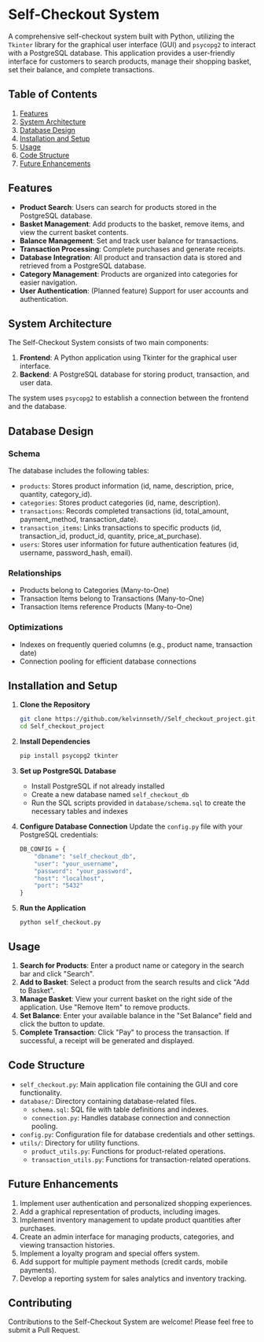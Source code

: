 # Self-Checkout System

A comprehensive self-checkout system built with Python, utilizing the `Tkinter` library for the graphical user interface (GUI) and `psycopg2` to interact with a PostgreSQL database. This application provides a user-friendly interface for customers to search products, manage their shopping basket, set their balance, and complete transactions.

## Table of Contents
1. [Features](#features)
2. [System Architecture](#system-architecture)
3. [Database Design](#database-design)
4. [Installation and Setup](#installation-and-setup)
5. [Usage](#usage)
6. [Code Structure](#code-structure)
7. [Future Enhancements](#future-enhancements)

## Features

- **Product Search**: Users can search for products stored in the PostgreSQL database.
- **Basket Management**: Add products to the basket, remove items, and view the current basket contents.
- **Balance Management**: Set and track user balance for transactions.
- **Transaction Processing**: Complete purchases and generate receipts.
- **Database Integration**: All product and transaction data is stored and retrieved from a PostgreSQL database.
- **Category Management**: Products are organized into categories for easier navigation.
- **User Authentication**: (Planned feature) Support for user accounts and authentication.

## System Architecture

The Self-Checkout System consists of two main components:

1. **Frontend**: A Python application using Tkinter for the graphical user interface.
2. **Backend**: A PostgreSQL database for storing product, transaction, and user data.

The system uses `psycopg2` to establish a connection between the frontend and the database.

## Database Design

### Schema

The database includes the following tables:

- `products`: Stores product information (id, name, description, price, quantity, category_id).
- `categories`: Stores product categories (id, name, description).
- `transactions`: Records completed transactions (id, total_amount, payment_method, transaction_date).
- `transaction_items`: Links transactions to specific products (id, transaction_id, product_id, quantity, price_at_purchase).
- `users`: Stores user information for future authentication features (id, username, password_hash, email).

### Relationships

- Products belong to Categories (Many-to-One)
- Transaction Items belong to Transactions (Many-to-One)
- Transaction Items reference Products (Many-to-One)

### Optimizations

- Indexes on frequently queried columns (e.g., product name, transaction date)
- Connection pooling for efficient database connections

## Installation and Setup

1. **Clone the Repository**
   ```bash
   git clone https://github.com/kelvinnseth//Self_checkout_project.git
   cd Self_checkout_project
   ```

2. **Install Dependencies**
   ```bash
   pip install psycopg2 tkinter
   ```

3. **Set up PostgreSQL Database**
   - Install PostgreSQL if not already installed
   - Create a new database named `self_checkout_db`
   - Run the SQL scripts provided in `database/schema.sql` to create the necessary tables and indexes

4. **Configure Database Connection**
   Update the `config.py` file with your PostgreSQL credentials:
   ```python
   DB_CONFIG = {
       "dbname": "self_checkout_db",
       "user": "your_username",
       "password": "your_password",
       "host": "localhost",
       "port": "5432"
   }
   ```

5. **Run the Application**
   ```
   python self_checkout.py
   ```

## Usage

1. **Search for Products**: Enter a product name or category in the search bar and click "Search".
2. **Add to Basket**: Select a product from the search results and click "Add to Basket".
3. **Manage Basket**: View your current basket on the right side of the application. Use "Remove Item" to remove products.
4. **Set Balance**: Enter your available balance in the "Set Balance" field and click the button to update.
5. **Complete Transaction**: Click "Pay" to process the transaction. If successful, a receipt will be generated and displayed.

## Code Structure

- `self_checkout.py`: Main application file containing the GUI and core functionality.
- `database/`: Directory containing database-related files.
  - `schema.sql`: SQL file with table definitions and indexes.
  - `connection.py`: Handles database connection and connection pooling.
- `config.py`: Configuration file for database credentials and other settings.
- `utils/`: Directory for utility functions.
  - `product_utils.py`: Functions for product-related operations.
  - `transaction_utils.py`: Functions for transaction-related operations.

## Future Enhancements

1. Implement user authentication and personalized shopping experiences.
2. Add a graphical representation of products, including images.
3. Implement inventory management to update product quantities after purchases.
4. Create an admin interface for managing products, categories, and viewing transaction histories.
5. Implement a loyalty program and special offers system.
6. Add support for multiple payment methods (credit cards, mobile payments).
7. Develop a reporting system for sales analytics and inventory tracking.

## Contributing

Contributions to the Self-Checkout System are welcome! Please feel free to submit a Pull Request.

